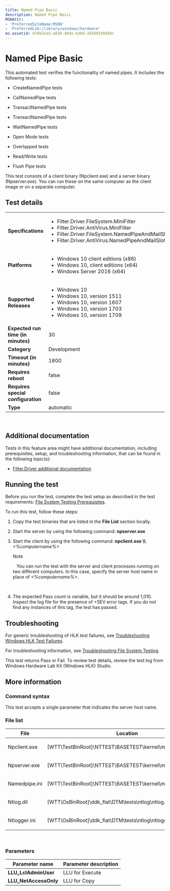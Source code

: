 ```yaml
---
title: Named Pipe Basic
description: Named Pipe Basic
MSHAttr:
- 'PreferredSiteName:MSDN'
- 'PreferredLib:/library/windows/hardware'
ms.assetid: b76b2ea3-a810-49da-b30d-35569339d50c
---
```


# <span id="p_hlk_test.2e0f2f69-abbb-47ac-a49b-e4e991f522a9"></span>Named Pipe Basic


This automated test verifies the functionality of named pipes. It includes the following tests:

-   CreateNamedPipe tests

-   CallNamedPipe tests

-   TransactNamedPipe tests

-   TransactNamedPipe tests

-   WaitNamedPipe tests

-   Open Mode tests

-   Overlapped tests

-   Read/Write tests

-   Flush Pipe tests

This test consists of a client binary (Npclient.exe) and a server binary (Npserver.exe). You can run these on the same computer as the client image or on a separate computer.

## Test details
|||
|---|---|
| **Specifications**  | <ul><li>Filter.Driver.FileSystem.MiniFilter</li><li>Filter.Driver.AntiVirus.MiniFilter</li><li>Filter.Driver.FileSystem.NamedPipeAndMailSlots</li><li>Filter.Driver.AntiVirus.NamedPipeAndMailSlots</li></ul> |  
| **Platforms**   | <ul><li>Windows 10 client editions (x86)</li><li>Windows 10, client editions (x64)</li><li>Windows Server 2016 (x64)</li></ul> |
| **Supported Releases** | <ul><li>Windows 10</li><li>Windows 10, version 1511</li><li>Windows 10, version 1607</li><li>Windows 10, version 1703</li><li>Windows 10, version 1709</li></ul> |
|**Expected run time (in minutes)**| 30 |
|**Category**| Development |
|**Timeout (in minutes)**| 1800 |
|**Requires reboot**| false |
|**Requires special configuration**| false |
|**Type**| automatic |

 

## <span id="Additional_documentation"></span><span id="additional_documentation"></span><span id="ADDITIONAL_DOCUMENTATION"></span>Additional documentation


Tests in this feature area might have additional documentation, including prerequisites, setup, and troubleshooting information, that can be found in the following topic(s):

-   [Filter.Driver additional documentation](filter-driver-additional-documentation.md)

## <span id="Running_the_test"></span><span id="running_the_test"></span><span id="RUNNING_THE_TEST"></span>Running the test


Before you run the test, complete the test setup as described in the test requirements: [File System Testing Prerequisites](file-system-testing-prerequisites.md).

To run this test, follow these steps:

1.  Copy the test binaries that are listed in the **File List** section locally.

2.  Start the server by using the following command: **npserver.exe**

3.  Start the client by using the following command: **npclient.exe \\\\***&lt;%computername%&gt;*

    >[!NOTE]
    >  
    You can run the test with the server and client processes running on two different computers. In this case, specify the server host name in place of *&lt;%computername%&gt;*.

     

4.  The expected Pass count is variable, but it should be around 1,010. Inspect the log file for the presence of +SEV error tags. If you do not find any instances of this tag, the test has passed.

## <span id="Troubleshooting"></span><span id="troubleshooting"></span><span id="TROUBLESHOOTING"></span>Troubleshooting


For generic troubleshooting of HLK test failures, see [Troubleshooting Windows HLK Test Failures](..\user\troubleshooting-windows-hlk-test-failures.md).

For troubleshooting information, see [Troubleshooting File System Testing](troubleshooting-file-system-testing.md).

This test returns Pass or Fail. To review test details, review the test log from Windows Hardware Lab Kit (Windows HLK) Studio.

## <span id="More_information"></span><span id="more_information"></span><span id="MORE_INFORMATION"></span>More information


### <span id="Command_syntax"></span><span id="command_syntax"></span><span id="COMMAND_SYNTAX"></span>Command syntax

This test accepts a single parameter that indicates the server host name.

### <span id="File_list"></span><span id="file_list"></span><span id="FILE_LIST"></span>File list

<table>
<colgroup>
<col width="50%" />
<col width="50%" />
</colgroup>
<thead>
<tr class="header">
<th>File</th>
<th>Location</th>
</tr>
</thead>
<tbody>
<tr class="odd">
<td><p>Npclient.exe</p></td>
<td><p>[WTT\TestBinRoot]\NTTEST\BASETEST\kernel\misc\npclient.exe</p></td>
</tr>
<tr class="even">
<td><p>Npserver.exe</p></td>
<td><p>[WTT\TestBinRoot]\NTTEST\BASETEST\kernel\misc\npserver.exe</p></td>
</tr>
<tr class="odd">
<td><p>Namedpipe.ini</p></td>
<td><p>[WTT\TestBinRoot]\NTTEST\BASETEST\kernel\misc\namedpipe.ini</p></td>
</tr>
<tr class="even">
<td><p>Ntlog.dll</p></td>
<td><p>[WTT\OsBinRoot]\ddk_flat\DTM\tests\ntlog\ntlog.dll</p></td>
</tr>
<tr class="odd">
<td><p>Ntlogger.ini</p></td>
<td><p>[WTT\OsBinRoot]\ddk_flat\DTM\tests\ntlog\ntlogger.ini</p></td>
</tr>
</tbody>
</table>

 

### <span id="Parameters"></span><span id="parameters"></span><span id="PARAMETERS"></span>Parameters

| Parameter name         | Parameter description |
|------------------------|-----------------------|
| **LLU\_LclAdminUser**  | LLU for Execute       |
| **LLU\_NetAccessOnly** | LLU for Copy          |

 

 

 






